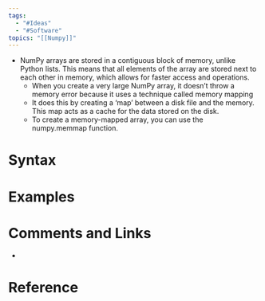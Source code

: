 ```yaml
---
tags:
  - "#Ideas"
  - "#Software"
topics: "[[Numpy]]"
---
```

- NumPy arrays are stored in a contiguous block of memory, unlike Python lists. This means that all elements of the array are stored next to each other in memory, which allows for faster access and operations.
    - When you create a very large NumPy array, it doesn’t throw a memory error because it uses a technique called memory mapping
    - It does this by creating a ‘map’ between a disk file and the memory. This map acts as a cache for the data stored on the disk.
    - To create a memory-mapped array, you can use the numpy.memmap function.

# Syntax

# Examples

# Comments and Links
- 
# Reference